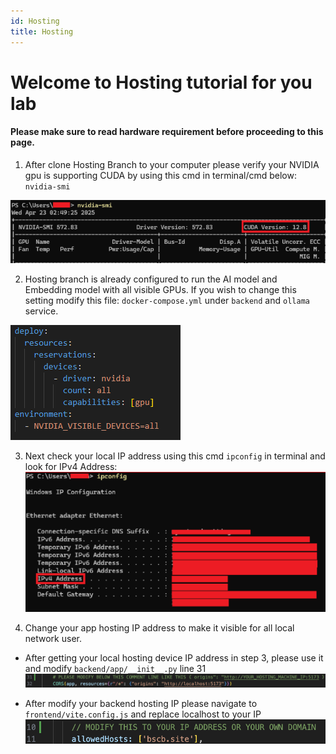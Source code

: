 ```yaml
---
id: Hosting
title: Hosting
---
```


# Welcome to Hosting tutorial for you lab

#### Please make sure to read hardware requirement before proceeding to this page.


1. After clone Hosting Branch to your computer please verify your NVIDIA gpu is supporting CUDA by using this cmd in terminal/cmd below:  
`nvidia-smi`

![example](../../static/img/nvidia.png)

2. Hosting branch is already configured to run the AI model and Embedding model with all visible GPUs. If you wish to change this setting modify this file:
`docker-compose.yml` under `backend` and `ollama` service.

![docker](../../static/img/gpu.png)

3. Next check your local IP address using this cmd `ipconfig` in terminal and look for IPv4 Address:
![ip](../../static/img/ip.png)

4. Change your app hosting IP address to make it visible for all local network user.
- After getting your local hosting device IP address in step 3, please use it and modify `backend/app/__init__.py` line 31
![ipmod](../../static/img/IPMOD.png)

- After modify your backend hosting IP please navigate to `frontend/vite.config.js` and replace localhost to your IP
![IPfrontend](../../static/img/FrontendIP.png)



